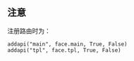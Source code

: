 ## 注意

注册路由时为：

```
addapi("main", face.main, True, False)
addapi("tpl", face.tpl, True, False)
```
